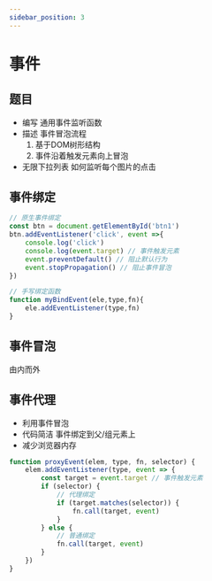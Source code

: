```yaml
---
sidebar_position: 3
---
```


# 事件

## 题目
- 编写 通用事件监听函数
- 描述 事件冒泡流程
  1. 基于DOM树形结构
  2. 事件沿着触发元素向上冒泡
- 无限下拉列表 如何监听每个图片的点击

## 事件绑定
```js {5-7}
// 原生事件绑定
const btn = document.getElementById('btn1')
btn.addEventListener('click', event =>{
    console.log('click')
    console.log(event.target) // 事件触发元素
    event.preventDefault() // 阻止默认行为
    event.stopPropagation() // 阻止事件冒泡
})

// 手写绑定函数
function myBindEvent(ele,type,fn){
    ele.addEventListener(type,fn)
}
```
## 事件冒泡
由内而外

## 事件代理
- 利用事件冒泡
- 代码简洁 事件绑定到父/组元素上
- 减少浏览器内存
```js
function proxyEvent(elem, type, fn, selector) {
    elem.addEventListener(type, event => {
        const target = event.target // 事件触发元素
        if (selector) {
            // 代理绑定
            if (target.matches(selector)) {
                fn.call(target, event)
            }
        } else {
            // 普通绑定
            fn.call(target, event)
        }
    })
}
```
